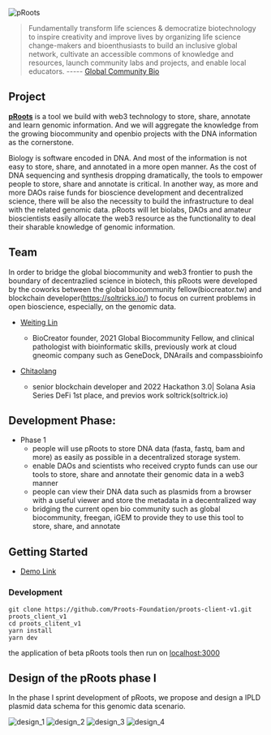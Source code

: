 
![pRoots](https://shdw-drive.genesysgo.net/6WSW4N85PxPUFVrjB41vicn5ZqZRWA4SDuqtczAnjtLA/homepage.png)


>Fundamentally transform life sciences & democratize biotechnology to inspire creativity and improve lives by organizing life science change-makers and bioenthusiasts to build an inclusive global network, cultivate an accessible commons of knowledge and resources, launch community labs and projects, and enable local educators.   ----- [Global Community Bio](https://www.biosummit.org/statement-of-shared-purpose)


## Project

**[pRoots](https://gitcoin.co/grants/7445/proots-empower-people-to-store-share-annotate-and)** is a tool we build with web3 technology to store, share, annotate and learn genomic information. And we will aggregate the knowledge from the growing biocommunity and openbio projects with the DNA information as the cornerstone.

Biology is software encoded in DNA. And most of the information is not easy to store, share, and annotated in a more open manner. As the cost of DNA sequencing and synthesis dropping dramatically, the tools to empower people to store, share and annotate is critical. In another way, as more and more DAOs raise funds for bioscience development and decentralized science, there will be also the necessity to build the infrastructure to deal with the related genomic data. pRoots will let biolabs, DAOs and amateur bioscientists easily allocate the web3 resource as the functionality to deal their sharable knowledge of genomic information.

## Team
In order to bridge the global biocommunity and web3 frontier to push the boundary of decentrazlied science in biotech, this pRoots were developed by the coworks between the global biocommunity fellow(biocreator.tw) and blockchain developer(https://soltricks.io/) to focus on current problems in open bioscience, especially, on the genomic data.

- [Weiting Lin](https://t.co/elU5wwOvpc)
  - BioCreator founder, 2021 Global Biocommunity Fellow, and clinical pathologist with bioinformatic skills, previously work at cloud gneomic company such as GeneDock, DNArails and compassbioinfo

- [Chitaolang](https://twitter.com/chitaolang)
  - senior blockchain developer and 2022 Hackathon 3.0| Solana Asia Series DeFi 1st place, and previos work soltrick(soltrick.io)


## Development Phase:

 - Phase 1
   - people will use pRoots to store DNA data (fasta, fastq, bam and more) as easily as possible in a decentralized storage system.
   - enable DAOs and scientists who received crypto funds can use our tools to store, share and annotate their genomic data in a web3 manner 
   - people can view their DNA data such as plasmids from a browser with a useful viewer and store the metadata in a decentralized way 
   - bridging the current open bio community such as global biocommunity, freegan, iGEM to provide they to use this tool to store, share, and annotate 
   
## Getting Started
- [Demo Link](https://app.proots.dev/)
### Development 

```
git clone https://github.com/Proots-Foundation/proots-client-v1.git proots_client_v1
cd proots_clitent_v1
yarn install
yarn dev
```
the application of beta pRoots tools then run on [localhost:3000](https://localhost:3000)

## Design of the pRoots phase I
In the phase I sprint development of pRoots, we propose and design a IPLD plasmid data schema for this genomic data scenario.

![design_1](https://shdw-drive.genesysgo.net/6WSW4N85PxPUFVrjB41vicn5ZqZRWA4SDuqtczAnjtLA/design_1.png)
![design_2](https://shdw-drive.genesysgo.net/6WSW4N85PxPUFVrjB41vicn5ZqZRWA4SDuqtczAnjtLA/design_2.png)
![design_3](https://shdw-drive.genesysgo.net/6WSW4N85PxPUFVrjB41vicn5ZqZRWA4SDuqtczAnjtLA/design_3.png)
![design_4](https://shdw-drive.genesysgo.net/6WSW4N85PxPUFVrjB41vicn5ZqZRWA4SDuqtczAnjtLA/design_4.png)



   


